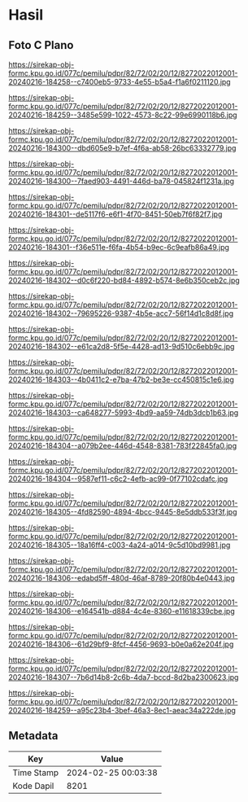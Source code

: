 # Hasil

## Foto C Plano

https://sirekap-obj-formc.kpu.go.id/077c/pemilu/pdpr/82/72/02/20/12/8272022012001-20240216-184258--c7400eb5-9733-4e55-b5a4-f1a6f0211120.jpg

https://sirekap-obj-formc.kpu.go.id/077c/pemilu/pdpr/82/72/02/20/12/8272022012001-20240216-184259--3485e599-1022-4573-8c22-99e6990118b6.jpg

https://sirekap-obj-formc.kpu.go.id/077c/pemilu/pdpr/82/72/02/20/12/8272022012001-20240216-184300--dbd605e9-b7ef-4f6a-ab58-26bc63332779.jpg

https://sirekap-obj-formc.kpu.go.id/077c/pemilu/pdpr/82/72/02/20/12/8272022012001-20240216-184300--7faed903-4491-446d-ba78-045824f1231a.jpg

https://sirekap-obj-formc.kpu.go.id/077c/pemilu/pdpr/82/72/02/20/12/8272022012001-20240216-184301--de5117f6-e6f1-4f70-8451-50eb7f6f82f7.jpg

https://sirekap-obj-formc.kpu.go.id/077c/pemilu/pdpr/82/72/02/20/12/8272022012001-20240216-184301--f36e511e-f6fa-4b54-b9ec-6c9eafb86a49.jpg

https://sirekap-obj-formc.kpu.go.id/077c/pemilu/pdpr/82/72/02/20/12/8272022012001-20240216-184302--d0c6f220-bd84-4892-b574-8e6b350ceb2c.jpg

https://sirekap-obj-formc.kpu.go.id/077c/pemilu/pdpr/82/72/02/20/12/8272022012001-20240216-184302--79695226-9387-4b5e-acc7-56f14d1c8d8f.jpg

https://sirekap-obj-formc.kpu.go.id/077c/pemilu/pdpr/82/72/02/20/12/8272022012001-20240216-184302--e61ca2d8-5f5e-4428-ad13-9d510c6ebb9c.jpg

https://sirekap-obj-formc.kpu.go.id/077c/pemilu/pdpr/82/72/02/20/12/8272022012001-20240216-184303--4b0411c2-e7ba-47b2-be3e-cc450815c1e6.jpg

https://sirekap-obj-formc.kpu.go.id/077c/pemilu/pdpr/82/72/02/20/12/8272022012001-20240216-184303--ca648277-5993-4bd9-aa59-74db3dcb1b63.jpg

https://sirekap-obj-formc.kpu.go.id/077c/pemilu/pdpr/82/72/02/20/12/8272022012001-20240216-184304--a079b2ee-446d-4548-8381-783f22845fa0.jpg

https://sirekap-obj-formc.kpu.go.id/077c/pemilu/pdpr/82/72/02/20/12/8272022012001-20240216-184304--9587ef11-c6c2-4efb-ac99-0f77102cdafc.jpg

https://sirekap-obj-formc.kpu.go.id/077c/pemilu/pdpr/82/72/02/20/12/8272022012001-20240216-184305--4fd82590-4894-4bcc-9445-8e5ddb533f3f.jpg

https://sirekap-obj-formc.kpu.go.id/077c/pemilu/pdpr/82/72/02/20/12/8272022012001-20240216-184305--18a16ff4-c003-4a24-a014-9c5d10bd9981.jpg

https://sirekap-obj-formc.kpu.go.id/077c/pemilu/pdpr/82/72/02/20/12/8272022012001-20240216-184306--edabd5ff-480d-46af-8789-20f80b4e0443.jpg

https://sirekap-obj-formc.kpu.go.id/077c/pemilu/pdpr/82/72/02/20/12/8272022012001-20240216-184306--e164541b-d884-4c4e-8360-e11618339cbe.jpg

https://sirekap-obj-formc.kpu.go.id/077c/pemilu/pdpr/82/72/02/20/12/8272022012001-20240216-184306--61d29bf9-8fcf-4456-9693-b0e0a62e204f.jpg

https://sirekap-obj-formc.kpu.go.id/077c/pemilu/pdpr/82/72/02/20/12/8272022012001-20240216-184307--7b6d14b8-2c6b-4da7-bccd-8d2ba2300623.jpg

https://sirekap-obj-formc.kpu.go.id/077c/pemilu/pdpr/82/72/02/20/12/8272022012001-20240216-184259--a95c23b4-3bef-46a3-8ec1-aeac34a222de.jpg


## Metadata

| Key        | Value               |
| ---------- | ------------------- |
| Time Stamp | 2024-02-25 00:03:38 |
| Kode Dapil | 8201                |



